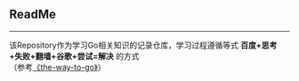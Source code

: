 ## ReadMe
---
该Repository作为学习Go相关知识的记录仓库，学习过程遵循等式 **百度+思考+失败+翻墙+谷歌+尝试=解决** 的方式  
（参考[《the-way-to-go》](https://github.com/unknwon/the-way-to-go_ZH_CN/)）
